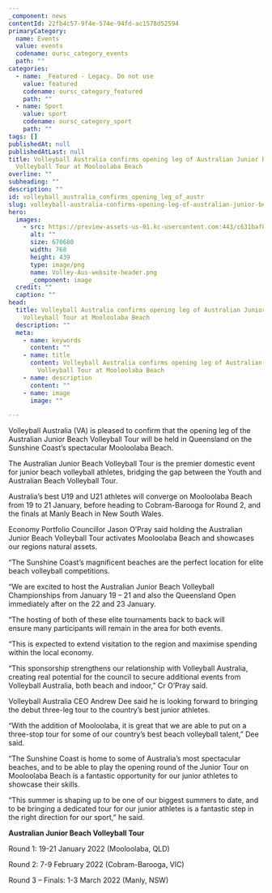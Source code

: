 ```yaml
---
_component: news
contentId: 22fb4c57-9f4e-574e-94fd-ac1578d52594
primaryCategory:
  name: Events
  value: events
  codename: oursc_category_events
  path: ""
categories:
  - name: _Featured - Legacy. Do not use
    value: featured
    codename: oursc_category_featured
    path: ""
  - name: Sport
    value: sport
    codename: oursc_category_sport
    path: ""
tags: []
publishedAt: null
publishedAtLast: null
title: Volleyball Australia confirms opening leg of Australian Junior Beach
  Volleyball Tour at Mooloolaba Beach
overline: ""
subheading: ""
description: ""
id: volleyball_australia_confirms_opening_leg_of_austr
slug: volleyball-australia-confirms-opening-leg-of-australian-junior-beach-volleyball-tour-at-mooloolaba-beach
hero:
  images:
    - src: https://preview-assets-us-01.kc-usercontent.com:443/c631baf8-1b46-001f-580c-d0001b68b4a8/3805f247-7a3b-4a93-b5e0-4b455d87084e/Volley-Aus-website-header.png
      alt: ""
      size: 670680
      width: 768
      height: 439
      type: image/png
      name: Volley-Aus-website-header.png
      _component: image
  credit: ""
  caption: ""
head:
  title: Volleyball Australia confirms opening leg of Australian Junior Beach
    Volleyball Tour at Mooloolaba Beach
  description: ""
  meta:
    - name: keywords
      content: ""
    - name: title
      content: Volleyball Australia confirms opening leg of Australian Junior Beach
        Volleyball Tour at Mooloolaba Beach
    - name: description
      content: ""
    - name: image
      image: ""

---
```

Volleyball Australia (VA) is pleased to confirm that the opening leg of the Australian Junior Beach Volleyball Tour will be held in Queensland on the Sunshine Coast’s spectacular Mooloolaba Beach.

The Australian Junior Beach Volleyball Tour is the premier domestic event for junior beach volleyball athletes, bridging the gap between the Youth and Australian Beach Volleyball Tour.

Australia’s best U19 and U21 athletes will converge on Mooloolaba Beach from 19 to 21 January, before heading to Cobram-Barooga for Round 2, and the finals at Manly Beach in New South Wales.

Economy Portfolio Councillor Jason O’Pray said holding the Australian Junior Beach Volleyball Tour activates Mooloolaba Beach and showcases our regions natural assets.

“The Sunshine Coast’s magnificent beaches are the perfect location for elite beach volleyball competitions.

“We are excited to host the Australian Junior Beach Volleyball Championships from January 19 – 21 and also the Queensland Open immediately after on the 22 and 23 January. 

“The hosting of both of these elite tournaments back to back will ensure many participants will remain in the area for both events.

“This is expected to extend visitation to the region and maximise spending within the local economy.

“This sponsorship strengthens our relationship with Volleyball Australia, creating real potential for the council to secure additional events from Volleyball Australia, both beach and indoor,” Cr O’Pray said.

Volleyball Australia CEO Andrew Dee said he is looking forward to bringing the debut three-leg tour to the country’s best junior athletes.

“With the addition of Mooloolaba, it is great that we are able to put on a three-stop tour for some of our country’s best beach volleyball talent,” Dee said.

“The Sunshine Coast is home to some of Australia’s most spectacular beaches, and to be able to play the opening round of the Junior Tour on Mooloolaba Beach is a fantastic opportunity for our junior athletes to showcase their skills.

“This summer is shaping up to be one of our biggest summers to date, and to be bringing a dedicated tour for our junior athletes is a fantastic step in the right direction for our sport,” he said.

**Australian Junior Beach Volleyball Tour**

Round 1: 19-21 January 2022 (Mooloolaba, QLD)

Round 2: 7-9 February 2022 (Cobram-Barooga, VIC)

Round 3 – Finals: 1-3 March 2022 (Manly, NSW)
